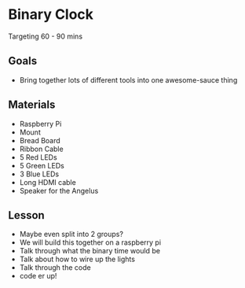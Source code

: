 # Binary Clock 

Targeting 60 - 90 mins

## Goals

* Bring together lots of different tools into one awesome-sauce thing


## Materials

* Raspberry Pi
* Mount
* Bread Board
* Ribbon Cable
* 5 Red LEDs
* 5 Green LEDs
* 3 Blue LEDs
* Long HDMI cable
* Speaker for the Angelus

## Lesson

* Maybe even split into 2 groups?
* We will build this together on a raspberry pi
* Talk through what the binary time would be
* Talk about how to wire up the lights
* Talk through the code 
* code er up!


